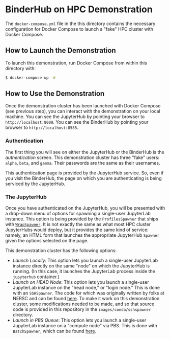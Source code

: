 # BinderHub on HPC Demonstration

The `docker-compose.yml` file in the this directory contains the necessary
configuration for Docker Compose to launch a "fake" HPC cluster with Docker
Compose.

## How to Launch the Demonstration

To launch this demonstration, run Docker Compose from within this directory with:

```bash
$ docker-compose up -d
```

## How to Use the Demonstration

Once the demonstration cluster has been launched with Docker Compose (see previous
step), you can interact with the demonstration on your local machine. You can
see the JupyterHub by pointing your browser to `http://localhost:8000`. You can
see the BinderHub by pointing your browser to `http://localhost:8585`.

### Authentication

The first thing you will see on either the JupyterHub or the BinderHub is the
_authentication_ screen. This demonstration cluster has three "fake" users:
`alpha`, `beta`, and `gamma`. Their passwords are the same as their usernames.

This authentication page is provided by the JupyterHub service. So, even if you
visit the BinderHub, the page on which you are authenticating is being serviced
by the JupyterHub.

### The JupyterHub

Once you have authenticated on the JupyterHub, you will be presented with a
drop-down menu of options for spawning a single-user JupyterLab instance. This
option is being provided by the `ProfilesSpawner` that ships with
[`WrapSpawner`](https://github.com/jupyterhub/wrapspawner). It is not exactly
the same as what most HPC cluster JupyterHubs would deploy, but it provides the
same kind of service: namely, an HTML form that launches the appropriate JupyterHub
`Spawner` given the options selected on the page.

This demonstration cluster has the following options:

- _Launch Locally_: This option lets you launch a single-user JupyterLab instance
  directly on the same "node" on which the JupyterHub is running. (In this case,
  it launches the JupyterLab process inside the `jupyterhub` container.)
- _Launch on HEAD Node_: This option lets you launch a single-user JupyterLab
  instance on the "head node," or "login node." This is done with an `SSHSpawner`.
  The code for which was originally written by folks at NERSC and can be found
  [here](https://github.com/NERSC/sshspawner). To make it work on this demonstration
  cluster, some modifications needed to be made, and so that source code is provided
  in this repository in the `images/conda/sshspawner` directory.
- _Launch in PBS Queue_: This option lets you launch a single-user JupyterLab
  instance on a "compute node" via PBS. This is done with `BatchSpawner`, which
  can be found [here](https://github.com/jupyterhub/batchspawner).
